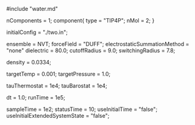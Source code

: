 #include "water.md"

nComponents = 1;
component{
  type = "TIP4P";
  nMol = 2;
}

initialConfig = "./two.in";


ensemble = NVT;
forceField = "DUFF";
electrostaticSummationMethod = "none"
dielectric = 80.0;
cutoffRadius = 9.0;
switchingRadius = 7.8;

density = 0.0334;

targetTemp = 0.001;
targetPressure = 1.0;

tauThermostat = 1e4;
tauBarostat = 1e4;

dt = 1.0;
runTime = 1e5;

sampleTime = 1e2;
statusTime = 10;
useInitialTime = "false";
useInitialExtendedSystemState = "false";

